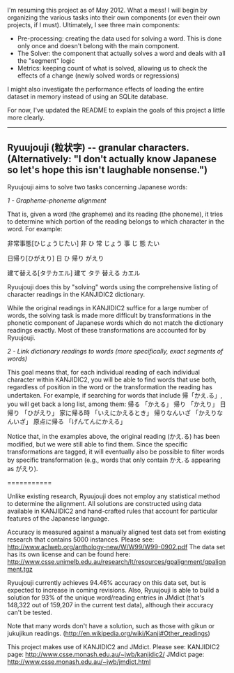 I'm resuming this project as of May 2012. What a mess! I will begin
by organizing the various tasks into their own components (or even
their own projects, if I must). Ultimately, I see three main components:
 - Pre-processing: creating the data used for solving a word. This 
 	is done only once and doesn't belong with the main component.
 - The Solver: the component that actually solves a word and deals
 	with all the "segment" logic
 - Metrics: keeping count of what is solved, allowing us to check
 	the effects of a change (newly solved words or regressions)
 	
I might also investigate the performance effects of loading the entire
dataset in memory instead of using an SQLite database.

For now, I've updated the README to explain the goals of this project
a little more clearly.  

--------------
Ryuujouji (粒状字) -- granular characters.
(Alternatively: "I don't actually know Japanese so let's hope this isn't laughable nonsense.")
--------------
Ryuujouji aims to solve two tasks concerning Japanese words:

*1 - Grapheme-phoneme alignment*

That is, given a word (the grapheme) and its reading (the phoneme), it
tries to determine which portion of the reading belongs to which
character in the word. For example:

非常事態[ひじょうじたい]
非 ひ
常 じょう
事 じ
態 たい

日帰り[ひがえり]
日 ひ
帰り がえり

建て替える[タテカエル]
建て タテ
替える カエル

Ryuujouji does this by "solving" words using the comprehensive listing
of character readings in the KANJIDIC2 dictionary.

While the original readings in KANJIDIC2 suffice for a large number of
words, the solving task is made more difficult by transformations in
the phonetic component of Japanese words which do not match the 
dictionary readings exactly. Most of these transformations are
accounted for by Ryuujouji.    

*2 - Link dictionary readings to words (more specifically, exact
segments of words)*

This goal means that, for each individual reading of each individual
character within KANJIDIC2, you will be able to find words that use
both, regardless of position in the word or the transformation the
reading has undertaken.  For example, if searching for words that
include 帰「かえ.る」, you will get back a long list, among them:
帰る 「かえる」
帰り 「かえり」
日帰り 「ひがえり」
家に帰る時 「いえにかえるとき」
帰りなんいざ 「かえりなんいざ」
原点に帰る 「げんてんにかえる」

Notice that, in the examples above, the original reading (かえ.る) has
been modified, but we were still able to find them. Since the specific
transformations are tagged, it will eventually also be possible to
filter words by specific transformation (e.g., words that only contain
かえ.る appearing as がえり).


===========

Unlike existing research, Ryuujouji does not employ any statistical
method to determine the alignment. All solutions are constructed using
data available in KANJIDIC2 and hand-crafted rules that account for
particular features of the Japanese language.

Accuracy is measured against a manually aligned test data set from
existing research that contains 5000 instances. Please see:
http://www.aclweb.org/anthology-new/W/W99/W99-0902.pdf
The data set has its own license and can be found here:
http://www.csse.unimelb.edu.au/research/lt/resources/gpalignment/gpalignment.tgz

Ryuujouji currently achieves 94.46% accuracy on this data set, but is
expected to increase in coming revisions. Also, Ryuujouji is able to
build a solution for 93% of the unique word/reading entries in JMdict
(that's 148,322 out of 159,207 in the current test data), although
their accuracy can't be tested.

Note that many words don't have a solution, such as
those with gikun or jukujikun readings. 
(http://en.wikipedia.org/wiki/Kanji#Other_readings)

This project makes use of KANJIDIC2 and JMdict. Please see:
KANJIDIC2 page: http://www.csse.monash.edu.au/~jwb/kanjidic2/
JMdict page: http://www.csse.monash.edu.au/~jwb/jmdict.html
